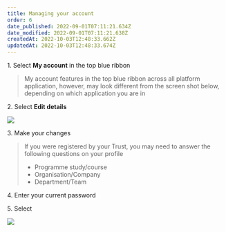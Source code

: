 ```yaml
---
title: Managing your account
order: 6
date_published: 2022-09-01T07:11:21.634Z
date_modified: 2022-09-01T07:11:21.638Z
createdAt: 2022-10-03T12:48:33.662Z
updatedAt: 2022-10-03T12:48:33.674Z
---
```

1﻿. Select **My account** in the top blue ribbon

> M﻿y account features in the top blue ribbon across all platform application, however, may look different from the screen shot below, depending on which application you are in 

2﻿. Select **Edit details**

![](/img/ad-1-13-Managing.jpg)

3﻿. Make your changes

> I﻿f you were registered by your Trust, you may need to answer the following questions on your profile
>
> * P﻿rogramme study/course
> * O﻿rganisation/Company
> * D﻿epartment/Team



4﻿. Enter your current password

5﻿. Select 



![](/img/ad-1-14-Managing.jpg)